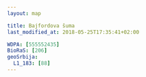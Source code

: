 ```yaml
---
layout: map

title: Bajfordova šuma
last_modified_at: 2018-05-25T17:35:41+02:00

WDPA: [555552435]
BioRaS: [206]
geoSrbija:
  L1_183: [88]
---
```

